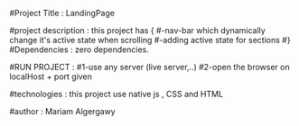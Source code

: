 #Project Title : LandingPage

#project description : this project has {
    #-nav-bar which dynamically change it's active state when scrolling 
    #-adding active state for sections 
#}
#Dependencies :  zero dependencies. 

#RUN PROJECT : 
#1-use any server (live server,..) 
#2-open the browser on localHost + port given 

#technologies : this project use native js , CSS and HTML

#author : Mariam Algergawy

